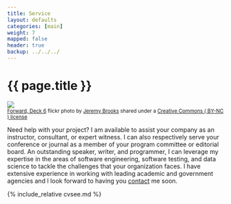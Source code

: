 ```yaml
---
title: Service
layout: defaults
categories: [main]
weight: 7
mapped: false
header: true
backup: ../../../
---
```


# {{ page.title }}

<a title="Forward, Deck 6" href="https://flickr.com/photos/jeremybrooks/3944094295"><img class="img-responsive-tight" src="https://farm3.static.flickr.com/2457/3944094295_833175fc98_z.jpg" /></a><br /><small><a title="Forward, Deck 6" href="https://flickr.com/photos/jeremybrooks/3944094295">Forward, Deck 6</a> flickr photo  by <a href="https://flickr.com/people/jeremybrooks">Jeremy Brooks</a> shared under a <a href="https://creativecommons.org/licenses/by-nc/2.0/">Creative Commons ( BY-NC ) license</a> </small>

Need help with your project? I am available to assist your company as an instructor, consultant, or expert witness. I
can also respectively serve your conference or journal as a member of your program committee or editorial board. An
outstanding speaker, writer, and programmer, I can leverage my expertise in the areas of software engineering, software
testing, and data science to tackle the challenges that your organization faces. I have extensive experience in working
with leading academic and government agencies and I look forward to having you [contact]({{site.baseurl}}/contact/) me
soon.

{% include_relative cvsee.md %}

